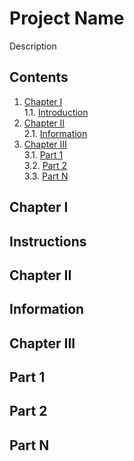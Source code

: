 # Project Name

Description

## Contents

1. [Chapter I](#chapter-i) \
    1.1. [Introduction](#introduction)
2. [Chapter II](#chapter-ii) \
    2.1. [Information](#information)
3. [Chapter III](#chapter-iii) \
    3.1. [Part 1](#part-1)  
    3.2. [Part 2](#part-2)  
    3.3. [Part N](#part-n)  

<h2 id="chapter-i" >Chapter I</h2>
<h2 id="instructions" >Instructions</h2>

<h2 id="chapter-ii">Chapter II</h2>
<h2 id="information" >Information</h2>

<h2 id="chapter-iii">Chapter III</h2>
<h2 id="part-1">Part 1</h2>
<h2 id="part-2">Part 2</h2>
<h2 id="part-n">Part N</h2>
